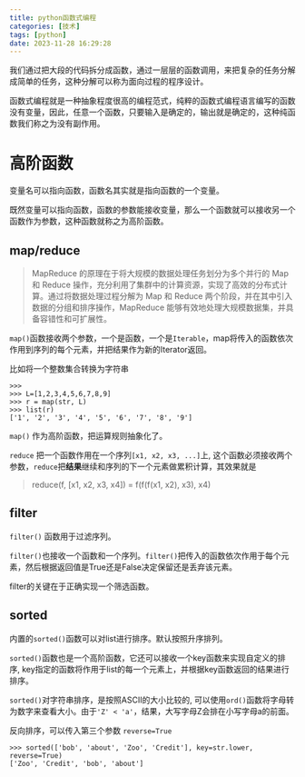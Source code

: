 ```yaml
---
title: python函数式编程
categories: [技术]
tags: [python]
date: 2023-11-28 16:29:28
---
```


我们通过把大段的代码拆分成函数，通过一层层的函数调用，来把复杂的任务分解成简单的任务，这种分解可以称为面向过程的程序设计。

函数式编程就是一种抽象程度很高的编程范式，纯粹的函数式编程语言编写的函数没有变量，因此，任意一个函数，只要输入是确定的，输出就是确定的，这种纯函数我们称之为没有副作用。

<!-- more -->

# 高阶函数

变量名可以指向函数，函数名其实就是指向函数的一个变量。

既然变量可以指向函数，函数的参数能接收变量，那么一个函数就可以接收另一个函数作为参数，这种函数就称之为高阶函数。

## map/reduce

> MapReduce 的原理在于将大规模的数据处理任务划分为多个并行的 Map 和 Reduce 操作，充分利用了集群中的计算资源，实现了高效的分布式计算。通过将数据处理过程分解为 Map 和 Reduce 两个阶段，并在其中引入数据的分组和排序操作，MapReduce 能够有效地处理大规模数据集，并具备容错性和可扩展性。

`map()`函数接收两个参数，一个是函数，一个是`Iterable`，map将传入的函数依次作用到序列的每个元素，并把结果作为新的Iterator返回。

比如将一个整数集合转换为字符串
```shell
>>>
>>> L=[1,2,3,4,5,6,7,8,9]
>>> r = map(str, L)
>>> list(r)
['1', '2', '3', '4', '5', '6', '7', '8', '9']
```

`map()` 作为高阶函数，把运算规则抽象化了。

`reduce` 把一个函数作用在一个序列`[x1, x2, x3, ...]`上, 这个函数必须接收两个参数，`reduce`把**结果**继续和序列的下一个元素做累积计算，其效果就是

> reduce(f, [x1, x2, x3, x4]) = f(f(f(x1, x2), x3), x4)

## filter

`filter()` 函数用于过滤序列。

`filter()`也接收一个函数和一个序列。`filter()`把传入的函数依次作用于每个元素，然后根据返回值是True还是False决定保留还是丢弃该元素。

filter的关键在于正确实现一个筛选函数。

## sorted

内置的`sorted()`函数可以对list进行排序。默认按照升序排列。

`sorted()`函数也是一个高阶函数，它还可以接收一个key函数来实现自定义的排序, key指定的函数将作用于list的每一个元素上，并根据key函数返回的结果进行排序。

`sorted()`对字符串排序，是按照ASCII的大小比较的, 可以使用`ord()`函数将字母转为数字来查看大小。由于`'Z' < 'a'`，结果，大写字母Z会排在小写字母a的前面。

反向排序，可以传入第三个参数 `reverse=True`

```shell
>>> sorted(['bob', 'about', 'Zoo', 'Credit'], key=str.lower, reverse=True)
['Zoo', 'Credit', 'bob', 'about']
```

